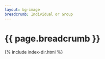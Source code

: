 ```yaml
---
layout: bg-image
breadcrumb: Individual or Group
---
```

# {{ page.breadcrumb }}

{% include index-dir.html %}

